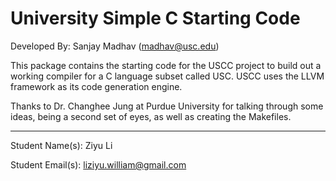 # University Simple C Starting Code #
Developed By: Sanjay Madhav ([madhav@usc.edu](madhav@usc.edu))

This package contains the starting code for the USCC project to build out a working compiler for a C language subset called USC. 
USCC uses the LLVM framework as its code generation engine.

Thanks to Dr. Changhee Jung at Purdue University for talking through some ideas, being a second set of eyes, as well as creating the Makefiles.

***

Student Name(s): Ziyu Li

Student Email(s): liziyu.william@gmail.com
